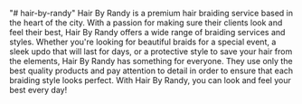 "# hair-by-randy" 
Hair By Randy is a premium hair braiding service based in the heart of the city. With a passion for making sure their clients look and feel their best, Hair By Randy offers a wide range of braiding services and styles. Whether you're looking for beautiful braids for a special event, a sleek updo that will last for days, or a protective style to save your hair from the elements, Hair By Randy has something for everyone. They use only the best quality products and pay attention to detail in order to ensure that each braiding style looks perfect. With Hair By Randy, you can look and feel your best every day!